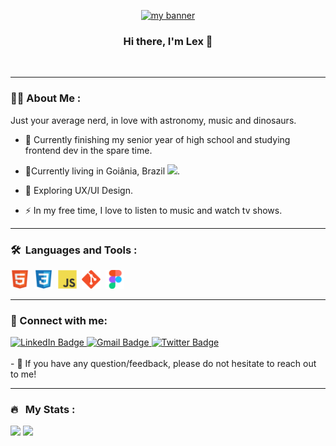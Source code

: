 <p align="center">
  <a href="#" target="_blank" rel="noreferrer"><img src="https://raw.githubusercontent.com/sucena29/sucena29/main/assets/bannerwith-background.jpg" alt="my banner"></a>
</p>
<h3 align="center">
Hi there, I'm Lex 👋
</h3>
<p align="center"><img src="https://komarev.com/ghpvc/?username=sucena29&style=flat-square&color=blue" alt=""></p>
<hr>

### :man_technologist: About Me :
Just your average nerd, in love with astronomy, music and dinosaurs.

- :telescope: Currently finishing my senior year of high school and studying frontend dev in the spare time.

- :round_pushpin:Currently living in Goiânia, Brazil <img style="width: 30px;" src="https://raw.githubusercontent.com/sucena29/sucena29/main/assets/brazil.png">.

- :seedling: Exploring UX/UI Design.

- :zap: In my free time, I love to listen to music and watch tv shows.

<hr>

### 🛠 &nbsp;Languages and Tools :

<img src="https://raw.githubusercontent.com/devicons/devicon/1119b9f84c0290e0f0b38982099a2bd027a48bf1/icons/html5/html5-original.svg" title="HTML5" alt="HTML5" width="30" height="30"/>&nbsp;
<img src="https://raw.githubusercontent.com/devicons/devicon/1119b9f84c0290e0f0b38982099a2bd027a48bf1/icons/css3/css3-original.svg" title="CSS3" alt="CSS3" width="30" height="30"/>&nbsp;
<img src="https://raw.githubusercontent.com/devicons/devicon/1119b9f84c0290e0f0b38982099a2bd027a48bf1/icons/javascript/javascript-original.svg" title="JavaScript" alt="JavaScript" width="30" height="30"/>&nbsp;
<img src="https://raw.githubusercontent.com/devicons/devicon/1119b9f84c0290e0f0b38982099a2bd027a48bf1/icons/git/git-original.svg" title="Git" alt="Git" width="30" height="30"/>&nbsp;
<img src="https://raw.githubusercontent.com/devicons/devicon/1119b9f84c0290e0f0b38982099a2bd027a48bf1/icons/figma/figma-original.svg" title="Figma" alt="Figma" width="30" height="30"/>&nbsp;

<hr>

### 🤝 Connect with me:

<div id="badges">
  <a href="https://www.linkedin.com/in/alexander-sucena/">
    <img src="https://img.shields.io/badge/LinkedIn-0077B5?style=for-the-badge&logo=linkedin&logoColor=white" alt="LinkedIn Badge"/>
  </a>
  <a href="mailto:alex.everythingelse@gmail.com">
    <img src="https://img.shields.io/badge/Gmail-D14836?style=for-the-badge&logo=gmail&logoColor=white" alt="Gmail Badge"/>
  </a>
  <a href="https://twitter.com/codingwithlex">
    <img src="https://img.shields.io/badge/Twitter-blue?style=for-the-badge&logo=twitter&logoColor=white" alt="Twitter Badge"/>
  </a>
</div>

</br>
- 💬 If you have any question/feedback, please do not hesitate to reach out to me!
<hr>

### 🔥 &nbsp; My Stats :
<img src="https://streak-stats.demolab.com?user=sucena29&fire=63849F&ring=63849F&currStreakLabel=63849F&border=63849F&background=transparent&stroke=63849F">

<img src="https://github-readme-stats.vercel.app/api?username=sucena29&show_icons=true&theme=transparent&title_color=63849F&text_color=63849F&icon_color=63849F&border_color=63849F">
